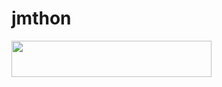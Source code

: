 # jmthon

<p align="left"><a href="https://heroku.com/deploy?template=https://github.com/mizerali/roz"> <img src="https://img.shields.io/badge/Deploy%20To%20Heroku-purple?style=for-the-badge&logo=heroku" width="320" height="58.45"/></a></p>
